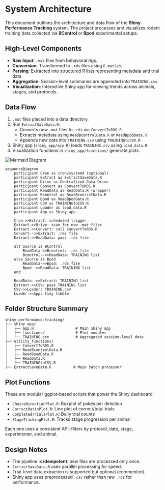 # System Architecture

This document outlines the architecture and data flow of the **Shiny Performance Tracking** system. The project processes and visualizes rodent training data collected via **BControl** or **Bpod** experimental setups.


## High-Level Components

- **Raw Input**: `.mat` files from behavioral rigs.
- **Conversion**: Transformed to `.rds` files using `R.matlab`.
- **Parsing**: Extracted into structured R lists representing metadata and trial data.
- **Aggregation**: Session-level summaries are appended into `TRAINING.csv`.
- **Visualization**: Interactive Shiny app for viewing trends across animals, stages, and protocols.

## Data Flow

1. `.mat` files placed into a data directory.
2. Run `ExtractSaveData.R`:
   - Converts new `.mat` files to `.rds` via `ConvertToRDS.R`
   - Extracts metadata using `ReadBcontrolData.R` or `ReadBpodData.R`
   - Appends new data into `TRAINING.csv` using `TRAININGtoCSV.R`
3. Shiny app (`shiny_app/app.R`) loads `TRAINING.csv` using `load_data.R`
4. Visualization functions in `shiny_app/functions/` generate plots.


![Mermaid Diagram](https://www.mermaidchart.com/raw/0a19d763-79f2-440e-8a19-67efeaef9de9?theme=light&version=v0.1&format=svg)

```mermaid
sequenceDiagram
    participant Cron as cron/systemd (optional)
    participant Extract as ExtractSaveData.R
    participant Drive as Centralized Data Drive
    participant Convert as ConvertToRDS.R
    participant ReadData as ReadData.R (wrapper)
    participant Bcontrol as ReadBcontrolData.R
    participant Bpod as ReadBpodData.R
    participant CSV as TRAININGtoCSV.R
    participant Loader as load_data.R
    participant App as Shiny app

    Cron->>Extract: scheduled trigger
    Extract->>Drive: scan for new .mat files
    Extract->>Convert: call ConvertToRDS.R
    Convert-->>Extract: .rds file
    Extract->>ReadData: pass .rds file

    alt Source is BControl
        ReadData->>Bcontrol: .rds file
        Bcontrol-->>ReadData: TRAINING list
    else Source is Bpod
        ReadData->>Bpod: .rds file
        Bpod-->>ReadData: TRAINING list
    end

    ReadData-->>Extract: TRAINING list
    Extract->>CSV: pass TRAINING list
    CSV->>Loader: TRAINING.csv
    Loader->>App: tidy tibble
```

##  Folder Structure Summary

```
shiny-performance-tracking/
├── shiny_app/
│   ├── app.R                   # Main Shiny app
│   ├── functions/              # Plot modules
│   └── TRAINING.csv            # Aggregated session-level data
├── utility_functions/
│   ├── ConvertToRDS.R
│   ├── ReadBcontrolData.R
│   ├── ReadBpodData.R
│   ├── ReadData.R
│   └── TRAININGtoCSV.R
├── ExtractSaveData.R          # Main batch processor

```


## Plot Functions

These are modular ggplot-based scripts that power the Shiny dashboard:

- `ChoiceDirectionPlot.R`: Boxplot of pokes per direction
- `CorrectRatioPlot.R`: Line plot of correct/total trials
- `CompletedTrialsPlot.R`: Daily trial counts
- `StageTrackingPlot.R`: Tracks stage progression per animal

Each one uses a consistent API: filters by protocol, date, stage, experimenter, and animal.


## Design Notes

- The pipeline is **idempotent**: new files are processed only once.
- `ExtractSaveData.R` uses parallel processing for speed.
- Trial-level data extraction is supported but optional (commented).
- Shiny app uses preprocessed `.csv` rather than raw `.rds` for performance.
